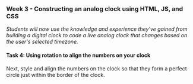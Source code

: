 ### Week 3 - Constructing an analog clock using HTML, JS, and CSS

*Students will now use the knowledge and experience they've gained from building a digital clock to code a live analog clock that changes based on the user's selected timezone.*

#### Task 4: Using rotation to align the numbers on your clock

Next, style and align the numbers on the clock so that they form a perfect circle just within the border of the clock.

